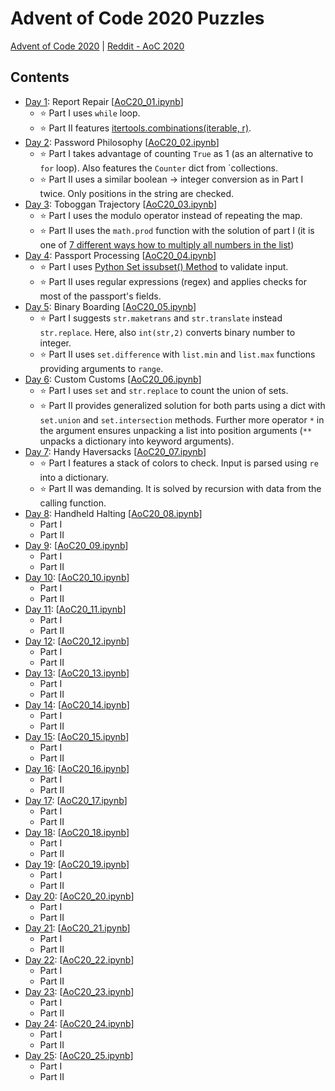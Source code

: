 # Advent of Code 2020 Puzzles 
[Advent of Code 2020](https://adventofcode.com/2020) | [Reddit - AoC 2020](https://www.reddit.com/r/adventofcode/wiki/solution_megathreads/#wiki_december_2020)

## Contents 
- [Day 1](https://adventofcode.com/2020/day/1): Report Repair [[AoC20_01.ipynb](AoC20_01.ipynb)]
  - ⭐ Part I uses `while` loop.
  - ⭐ Part II features [itertools.combinations(iterable, r)](https://docs.python.org/3/library/itertools.html#itertools.combinations).
- [Day 2](https://adventofcode.com/2020/day/2): Password Philosophy [[AoC20_02.ipynb](AoC20_02.ipynb)]
  - ⭐ Part I takes advantage of counting `True` as 1 (as an alternative to `for` loop). Also features the `Counter` dict from `collections.
  - ⭐ Part II uses a similar boolean -> integer conversion as in Part I twice. Only positions in the string are checked.
- [Day 3](https://adventofcode.com/2020/day/3): Toboggan Trajectory [[AoC20_03.ipynb](AoC20_03.ipynb)]
  - ⭐ Part I uses the modulo operator instead of repeating the map.
  - ⭐ Part II uses the `math.prod` function with the solution of part I (it is one of [7 different ways how to multiply all numbers in the list](https://www.geeksforgeeks.org/python-multiply-numbers-list-3-different-ways/))
- [Day 4](https://adventofcode.com/2020/day/4): Passport Processing [[AoC20_04.ipynb](AoC20_04.ipynb)]
  - ⭐ Part I uses [Python Set issubset() Method](https://www.w3schools.com/python/ref_set_issubset.asp) to validate input.
  - ⭐ Part II uses regular expressions (regex) and applies checks for most of the passport's fields.
- [Day 5](https://adventofcode.com/2020/day/5): Binary Boarding [[AoC20_05.ipynb](AoC20_05.ipynb)]
  - ⭐ Part I suggests `str.maketrans` and `str.translate` instead `str.replace`. Here, also `int(str,2)` converts binary number to integer.
  - ⭐ Part II uses `set.difference` with `list.min` and `list.max` functions providing arguments to `range`.
- [Day 6](https://adventofcode.com/2020/day/6): Custom Customs [[AoC20_06.ipynb](AoC20_06.ipynb)]
  - ⭐ Part I uses `set` and `str.replace` to count the union of sets.
  - ⭐ Part II provides generalized solution for both parts using a dict with `set.union` and `set.intersection` methods. Further more operator `*` in the argument ensures unpacking a list into position arguments (`**` unpacks a dictionary into keyword arguments).
- [Day 7](https://adventofcode.com/2020/day/7): Handy Haversacks [[AoC20_07.ipynb](AoC20_07.ipynb)]
  - ⭐ Part I features a stack of colors to check. Input is parsed using `re` into a dictionary.
  - ⭐ Part II was demanding. It is solved by recursion with data from the calling function.
- [Day 8](https://adventofcode.com/2020/day/8): Handheld Halting [[AoC20_08.ipynb](AoC20_08.ipynb)]
  - Part I
  - Part II
- [Day 9](https://adventofcode.com/2020/day/9): [[AoC20_09.ipynb](AoC20_09.ipynb)]
  - Part I
  - Part II
- [Day 10](https://adventofcode.com/2020/day/10): [[AoC20_10.ipynb](AoC20_10.ipynb)]
  - Part I
  - Part II
- [Day 11](https://adventofcode.com/2020/day/11): [[AoC20_11.ipynb](AoC20_11.ipynb)]
  - Part I
  - Part II
- [Day 12](https://adventofcode.com/2020/day/12): [[AoC20_12.ipynb](AoC20_12.ipynb)]
  - Part I
  - Part II
- [Day 13](https://adventofcode.com/2020/day/13): [[AoC20_13.ipynb](AoC20_13.ipynb)]
  - Part I
  - Part II
- [Day 14](https://adventofcode.com/2020/day/14): [[AoC20_14.ipynb](AoC20_14.ipynb)]
  - Part I
  - Part II
- [Day 15](https://adventofcode.com/2020/day/15): [[AoC20_15.ipynb](AoC20_15.ipynb)]
  - Part I
  - Part II
- [Day 16](https://adventofcode.com/2020/day/16): [[AoC20_16.ipynb](AoC20_16.ipynb)]
  - Part I
  - Part II
- [Day 17](https://adventofcode.com/2020/day/17): [[AoC20_17.ipynb](AoC20_17.ipynb)]
  - Part I
  - Part II
- [Day 18](https://adventofcode.com/2020/day/18): [[AoC20_18.ipynb](AoC20_18.ipynb)]
  - Part I
  - Part II
- [Day 19](https://adventofcode.com/2020/day/19): [[AoC20_19.ipynb](AoC20_19.ipynb)]
  - Part I
  - Part II
- [Day 20](https://adventofcode.com/2020/day/20): [[AoC20_20.ipynb](AoC20_20.ipynb)]
  - Part I
  - Part II
- [Day 21](https://adventofcode.com/2020/day/21): [[AoC20_21.ipynb](AoC20_21.ipynb)]
  - Part I
  - Part II
- [Day 22](https://adventofcode.com/2020/day/22): [[AoC20_22.ipynb](AoC20_22.ipynb)]
  - Part I
  - Part II
- [Day 23](https://adventofcode.com/2020/day/23): [[AoC20_23.ipynb](AoC20_23.ipynb)]
  - Part I
  - Part II
- [Day 24](https://adventofcode.com/2020/day/24): [[AoC20_24.ipynb](AoC20_24.ipynb)]
  - Part I
  - Part II
- [Day 25](https://adventofcode.com/2020/day/25): [[AoC20_25.ipynb](AoC20_25.ipynb)]
  - Part I
  - Part II
